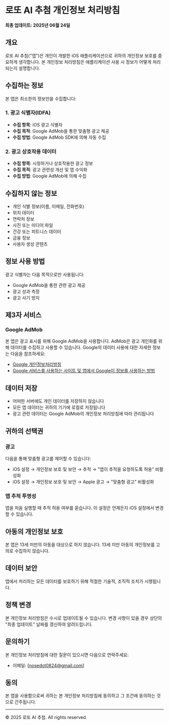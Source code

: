 # 로또 AI 추첨 개인정보 처리방침

**최종 업데이트: 2025년 06월 24일**

## 개요
로또 AI 추첨("앱")은 개인이 개발한 iOS 애플리케이션으로 귀하의 개인정보 보호를 중요하게 생각합니다. 본 개인정보 처리방침은 애플리케이션 사용 시 정보가 어떻게 처리되는지 설명합니다.

## 수집하는 정보
본 앱은 최소한의 정보만을 수집합니다:

### 1. 광고 식별자(IDFA)
- **수집 항목**: iOS 광고 식별자
- **수집 목적**: Google AdMob을 통한 맞춤형 광고 제공
- **수집 방법**: Google AdMob SDK에 의해 자동 수집

### 2. 광고 상호작용 데이터
- **수집 항목**: 시청하거나 상호작용한 광고 정보
- **수집 목적**: 광고 관련성 개선 및 앱 수익화
- **수집 방법**: Google AdMob에 의해 수집

## 수집하지 않는 정보
- 개인 식별 정보(이름, 이메일, 전화번호)
- 위치 데이터
- 연락처 정보
- 사진 또는 미디어 파일
- 건강 또는 피트니스 데이터
- 금융 정보
- 사용자 생성 콘텐츠

## 정보 사용 방법
광고 식별자는 다음 목적으로만 사용됩니다:
- Google AdMob을 통한 관련 광고 제공
- 광고 성과 측정
- 광고 사기 방지

## 제3자 서비스
### Google AdMob
본 앱은 광고 표시를 위해 Google AdMob을 사용합니다. AdMob은 광고 개인화를 위해 데이터를 수집하고 사용할 수 있습니다. Google의 데이터 사용에 대한 자세한 정보는 다음을 참조하세요:
- [Google 개인정보처리방침](https://policies.google.com/privacy?hl=ko)
- [Google 서비스를 사용하는 사이트 및 앱에서 Google이 정보를 사용하는 방법](https://policies.google.com/technologies/partner-sites?hl=ko)

## 데이터 저장
- 어떠한 서버에도 개인 데이터를 저장하지 않습니다
- 모든 앱 데이터는 귀하의 기기에 로컬로 저장됩니다
- 광고 관련 데이터는 Google AdMob의 개인정보 처리방침에 따라 관리됩니다

## 귀하의 선택권
### 광고
다음을 통해 맞춤형 광고를 제어할 수 있습니다:
- iOS 설정 → 개인정보 보호 및 보안 → 추적 → "앱이 추적을 요청하도록 허용" 비활성화
- iOS 설정 → 개인정보 보호 및 보안 → Apple 광고 → "맞춤형 광고" 비활성화

### 앱 추적 투명성
앱을 처음 실행할 때 추적 허용 여부를 묻습니다. 이 설정은 언제든지 iOS 설정에서 변경할 수 있습니다.

## 아동의 개인정보 보호
본 앱은 13세 미만의 아동을 대상으로 하지 않습니다. 13세 미만 아동의 개인정보를 고의로 수집하지 않습니다.

## 데이터 보안
앱에서 처리하는 모든 데이터를 보호하기 위해 적절한 기술적, 조직적 조치가 시행됩니다.

## 정책 변경
본 개인정보 처리방침은 수시로 업데이트될 수 있습니다. 변경 사항이 있을 경우 상단의 "최종 업데이트" 날짜를 갱신하여 알려드립니다.

## 문의하기
본 개인정보 처리방침에 대한 질문이 있으시면 다음으로 연락주세요:
- 이메일: [nosedot0824@gmail.com]

## 동의
본 앱을 사용함으로써 귀하는 본 개인정보 처리방침에 동의하고 그 조건에 동의하는 것으로 간주됩니다.

---

© 2025 로또 AI 추첨. All rights reserved.
